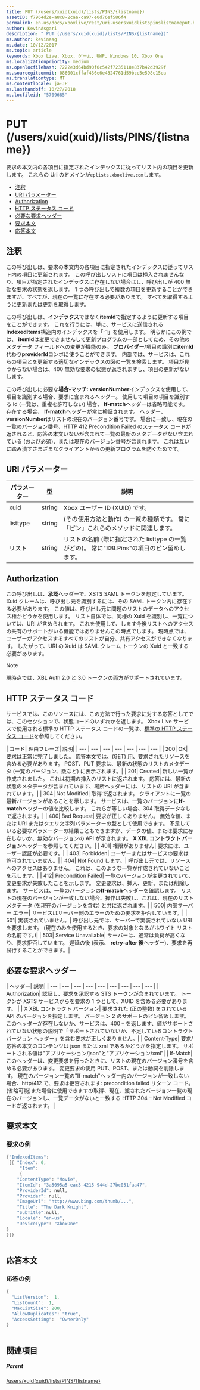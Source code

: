 ```yaml
---
title: PUT (/users/xuid(xuid)/lists/PINS/{listname})
assetID: f7964d2e-a8c8-2caa-ca97-e0d76ef586f4
permalink: en-us/docs/xboxlive/rest/uri-usersxuidlistspinslistnameput.html
author: KevinAsgari
description: " PUT (/users/xuid(xuid)/lists/PINS/{listname})"
ms.author: kevinasg
ms.date: 10/12/2017
ms.topic: article
keywords: Xbox Live, Xbox, ゲーム, UWP, Windows 10, Xbox One
ms.localizationpriority: medium
ms.openlocfilehash: 7222e3d64bd90f0c542f7235118e837b42d3929f
ms.sourcegitcommit: 086001cffaf436e6e4324761d59bcc5e598c15ea
ms.translationtype: MT
ms.contentlocale: ja-JP
ms.lasthandoff: 10/27/2018
ms.locfileid: "5709685"
---
```

# <a name="put-usersxuidxuidlistspinslistname"></a>PUT (/users/xuid(xuid)/lists/PINS/{listname})
要求の本文内の各項目に指定されたインデックスに従ってリスト内の項目を更新します。 これらの Uri のドメインが`eplists.xboxlive.com`します。
 
  * [注釈](#ID4EV)
  * [URI パラメーター](#ID4E1B)
  * [Authorization](#ID4EFC)
  * [HTTP ステータス コード](#ID4ESC)
  * [必要な要求ヘッダー](#ID4EPH)
  * [要求本文](#ID4EGBAC)
  * [応答本文](#ID4EWBAC)
 
<a id="ID4EV"></a>

 
## <a name="remarks"></a>注釈
 
この呼び出しは、要求の本文内の各項目に指定されたインデックスに従ってリスト内の項目に更新されます。 この呼び出しリストに項目は挿入されませんなり、項目が指定されたインデックスに存在しない場合はし、呼び出しが 400 無効な要求の状態を返します。 1 つの呼び出しで複数の項目を更新することができますが、すべてが、現在の一覧に存在する必要があります。 すべてを取得するように更新または更新を取得します。
 
この呼び出しは、**インデックス**ではなく**itemId**で指定するように更新する項目をことができます。 これを行うには、単に、サービスに送信される**IndexedItems**構造内のインデックスを「-1」を使用します。 明らかにこの例では、 **itemId**は変更できませんして更新プログラムの一部としてため、その他のメタデータ フィールドへの変更が機能のみ。 **プロバイダー**/項目の識別に**itemId**代わり**providerId**コンボに使うことができます。 内部では、サービスは、これらの項目とを更新する適切なインデックスの図の一覧を検索します。 項目が見つからない場合は、400 無効な要求の状態が返されますし、項目の更新がないします。
 
この呼び出しに必要な**場合-マッチ: versionNumber**インデックスを使用して、項目を識別する場合、要求に含まれるヘッダー。 使用して項目の項目を識別する Id (一覧は、重複を許可しない) 場合、 **If-match**ヘッダーは省略可能です。 存在する場合、 **If-match**ヘッダーが常に検証されます。 ヘッダー、 **versionNumber**はリストの現在のバージョン番号です。 場合に一致し、現在の一覧のバージョン番号、HTTP 412 Precondition Failed のステータス コードが返されると、応答の本文いないが含まれて一覧の最新のメタデータがない含まれている (および必須)、または現在のバージョン番号が含まれます。 これは互いに踏み潰すさまざまなクライアントからの更新プログラムを防ぐためです。
  
<a id="ID4E1B"></a>

 
## <a name="uri-parameters"></a>URI パラメーター
 
| パラメーター| 型| 説明| 
| --- | --- | --- | 
| xuid| string| Xbox ユーザー ID (XUID) です。| 
| listtype| string| (その使用方法と動作) の一覧の種類です。 常に「ピン」これらのメソッドに関連します。| 
| リスト| string| リストの名前 (際に指定された listtype の一覧がどの)。 常に"XBLPins"の項目のピン留めします。| 
  
<a id="ID4EFC"></a>

 
## <a name="authorization"></a>Authorization
 
この呼び出しは、**承認**ヘッダーで、XSTS SAML トークンを想定しています。 Xuid クレームは、呼び出し元を識別するには、その SAML トークン内に存在する必要があります。 この値は、呼び出し元に問題のリストのデータへのアクセス権かどうかを使用します。 リスト自体では、同様の Xuid を識別し、一覧については、URI が含められます。 これを使用して、します今後リストへのアクセスの共有のサポートがいる機能ではありませんこの時点でします。 現時点では、ユーザーがアクセスするすべてのリストが自分、共有アクセスができなくなります。 したがって、URI の Xuid は SAML クレーム トークンの Xuid と一致する必要があります。 

> [!NOTE] 
> 現時点では、XBL Auth 2.0 と 3.0 トークンの両方がサポートされています。 


  
<a id="ID4ESC"></a>

 
## <a name="http-status-codes"></a>HTTP ステータス コード
 
サービスでは、このリソースには、この方法で行った要求に対する応答としてでは、このセクションで、状態コードのいずれかを返します。 Xbox Live サービスで使用される標準の HTTP ステータス コードの一覧は、[標準の HTTP ステータス コード](../../additional/httpstatuscodes.md)を参照してください。
 
| コード| 理由フレーズ| 説明| 
| --- | --- | --- | --- | --- | --- | --- | 
| 200| OK| 要求は正常に完了しました。 応答本文では、(GET) 用、要求されたリソースを含める必要があります。 POST、PUT 要求は、最新の状態のリストのメタデータ (一覧のバージョン、数など) に表示されます。| 
| 201| Created| 新しい一覧が作成されました。 これは初期の挿入のリストに返されます。 応答には、最新の状態のメタデータが含まれています、場所ヘッダーには、リストの URI が含まれています。| 
| 304| Not Modified| 取得で返されます。 クライアントに一覧の最新バージョンがあることを示します。 サービスは、一覧のバージョンに<b>If-match</b>ヘッダーの値を比較します。 これらが等しい場合、304 取得データなしで返されます。| 
| 400| Bad Request| 要求が正しくありません。 無効な値、または URI またはクエリ文字列パラメーターの型として使用できます。 不足している必要なパラメーターの結果こともできますか、データの値、または要求に存在しないか、無効なバージョンの API が示されます。 <b>X XBL コントラクト バージョン</b>ヘッダーを参照してください。| 
| 401| 権限がありません| 要求には、ユーザー認証が必要です。| 
| 403| Forbidden| ユーザーまたはサービスの要求は許可されていません。| 
| 404| Not Found します。| 呼び出し元では、リソースへのアクセスはありません。 これは、このような一覧が作成されていないことを示します。| 
| 412| Precondition Failed| 一覧のバージョンが変更されていて、変更要求が失敗したことを示します。 変更要求は、挿入、更新、または削除します。 サービスは、一覧のバージョンの<b>If-match</b>ヘッダーを確認します。 リストの現在のバージョンが一致しない場合、操作は失敗し、これは、現在のリスト メタデータ (を現在のバージョンを含む) と共に返されます。| 
| 500| 内部サーバー エラー| サービスはサーバー側のエラーのための要求を拒否しています。| 
| 501| 実装されていません。| 呼び出し元では、サーバーで実装されていない URI を要求します。 (現在のみを使用するとき、要求の対象となるがホワイト リストの名前です。)| 
| 503| Service Unavailable| サーバーは、通常は負荷が高くなり、要求拒否しています。 遅延の後 (表示、 <b>retry-after 後</b>ヘッダー)、要求を再試行することができます。| 
  
<a id="ID4EPH"></a>

 
## <a name="required-request-headers"></a>必要な要求ヘッダー
 
| ヘッダー| 説明| 
| --- | --- | --- | --- | --- | --- | --- | --- | --- | 
| Authorization| 認証し、要求を承認する STS トークンが含まれています。 トークンが XSTS サービスからを要求の 1 つとして、XUID を含める必要があります。 | 
| X XBL コントラクト バージョン| 要求された (正の整数) をされている API のバージョンを指定します。 バージョン 2 のサポートのピン留めします。 このヘッダーが存在しないか、サービスは、400 – を返します、値がサポートされていない状態の説明で「サポートされていないか、不足しているコントラクト バージョン ヘッダー」を含む要求が正しくありません。| 
| Content-Type| 要求/応答の本文のコンテンツは json または xml であるかどうかを指定します。 サポートされる値は"アプリケーション/json"と"アプリケーション/xml"| 
| If-Match| このヘッダーは、変更要求を行ったときに、リストの現在のバージョン番号を含める必要があります。 変更要求の使用 PUT、POST、または動詞を削除します。 現在のバージョン一覧の"If-match"ヘッダー内のバージョンが一致しない場合、http/412 で、要求は拒否されます: precondition failed リターン コード。 (省略可能)また場合に使用できますの取得、現在、渡されたバージョン一覧の現在のバージョンし、一覧データがないと一致する HTTP 304 – Not Modified コードが返されます。 | 
  
<a id="ID4EGBAC"></a>

 
## <a name="request-body"></a>要求本文
 
<a id="ID4EMBAC"></a>

 
### <a name="sample-request"></a>要求の例
 

```cpp
{"IndexedItems":
 [{ "Index": 0, 
     "Item": 
     {
    "ContentType": "Movie",
    "ItemId": "3a5095a5-eac3-4215-944d-27bc051faa47",
    "ProviderId": null,
    "Provider": null,
    "ImageUrl": "http://www.bing.com/thumb/...",
    "Title": "The Dark Knight",
    "SubTitle":null, 
    "Locale": "en-us",
    "DeviceType": "XboxOne"
}
}]}      
      
```

   
<a id="ID4EWBAC"></a>

 
## <a name="response-body"></a>応答本文
 
<a id="ID4E3BAC"></a>

 
### <a name="sample-response"></a>応答の例
 

```cpp
{
  "ListVersion":  1,
  "ListCount":  1,
  "MaxListSize": 200,
  "AllowDuplicates": "true",
  "AccessSetting":  "OwnerOnly"
}        
         
```

   
<a id="ID4EGCAC"></a>

 
## <a name="see-also"></a>関連項目
 
<a id="ID4EICAC"></a>

 
##### <a name="parent"></a>Parent 

[/users/xuid(xuid)/lists/PINS/{listname}](uri-usersxuidlistspinslistname.md)

   